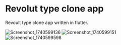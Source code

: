 # Revolut type clone app

Revoult type clone app written in flutter.

![Screenshot_1740599136](https://github.com/user-attachments/assets/876ff1c6-6cbf-4557-8065-6badd091b978) ![Screenshot_1740599151](https://github.com/user-attachments/assets/c19c3bdf-6b0e-41af-b1b6-f718fcff5674) ![Screenshot_1740599598](https://github.com/user-attachments/assets/49555409-4830-4338-a3cc-5874100080ed)


